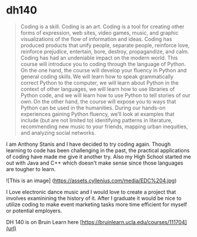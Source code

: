 # dh140
>Coding is a skill. Coding is an art. Coding is a tool for creating other forms of expression, web sites, video games, music, and graphic visualizations of the flow of information and ideas. Coding has produced products that unify people, separate people, reinforce love, reinforce prejudice, entertain, bore, destroy, propagandize, and calm. Coding has had an undeniable impact on the modern world. This course will introduce you to coding through the language of Python. On the one hand, the course will develop your fluency in Python and general coding skills. We will learn how to speak grammatically correct Python to the computer, we will learn about Python in the context of other languages, we will learn how to use libraries of Python code, and we will learn how to use Python to tell stories of our own. On the other hand, the course will expose you to ways that Python can be used in the humanities. During our hands-on experiences gaining Python fluency, we’ll look at examples that include (but are not limited to) identifying patterns in literature, recommending new music to your friends, mapping urban inequities, and analyzing social networks. 

I am Anthony Stanis and I have decided to try coding again. Though learning to code has been challenging in the past, the practical applications of coding have made me give it another try. Also my High School started me out with Java and C++ which doesn't make sense since those languages are tougher to learn.

![This is an image] (https://assets.cyllenius.com/media/EDC%204.jpg)

I Love electronic dance music and I would love to create a project that involves examinining the history of it. After I graduate it would be nice to utilize coding to make event marketing tasks more time efficient for myself or potential employers.

DH 140 is on Bruin Learn here [https://bruinlearn.ucla.edu/courses/111704](url)
